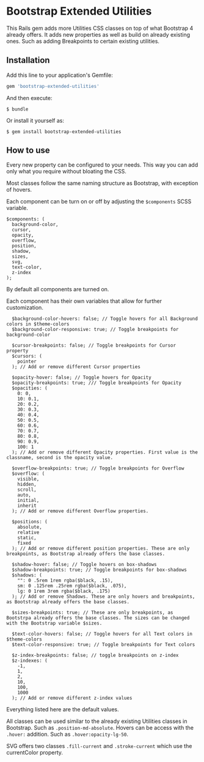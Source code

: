 # Bootstrap Extended Utilities

This Rails gem adds more Utilities CSS classes on top of what Bootstrap 4 already offers. It adds new properties as well as build on already existing ones. Such as adding Breakpoints to certain existing utilities.

## Installation

Add this line to your application's Gemfile:

```ruby
gem 'bootstrap-extended-utilities'
```

And then execute:

    $ bundle

Or install it yourself as:

    $ gem install bootstrap-extended-utilities

## How to use

Every new property can be configured to your needs. This way you can add only what you require without bloating the CSS.

Most classes follow the same naming structure as Bootstrap, with exception of hovers.

Each component can be turn on or off by adjusting the `$components` SCSS variable.

```
$components: (
  background-color,
  cursor,
  opacity,
  overflow,
  position,
  shadow,
  sizes,
  svg,
  text-color,
  z-index
);
```
By default all components are turned on.

Each component has their own variables that allow for further customization.
```
  $background-color-hovers: false; // Toggle hovers for all Background colors in $theme-colors
  $background-color-responsive: true; // Toggle breakpoints for background-color

  $cursor-breakpoints: false; // Toggle breakpoints for Cursor property
  $cursors: (
    pointer
  ); // Add or remove different Cursor properties

  $opacity-hover: false; // Toggle hovers for Opacity
  $opacity-breakpoints: true; /// Toggle breakpoints for Opacity
  $opacities: (
    0: 0,
    10: 0.1,
    20: 0.2,
    30: 0.3,
    40: 0.4,
    50: 0.5,
    60: 0.6,
    70: 0.7,
    80: 0.8,
    90: 0.9,
    100: 1
  ); // Add or remove different Opacity properties. First value is the classname, second is the opacity value.

  $overflow-breakpoints: true; // Toggle breakpoints for Overflow
  $overflow: (
    visible,
    hidden,
    scroll,
    auto,
    initial,
    inherit
  ); // Add or remove different Overflow properties.

  $positions: (
    absolute,
    relative
    static,
    fixed
  ); // Add or remove different position properties. These are only breakpoints, as Bootstrap already offers the base classes.

  $shadow-hover: false; // Toggle hovers on box-shadows
  $shadow-breakpoints: true; // Toggle breakpoints for box-shadows
  $shadows: (
    "": 0 .5rem 1rem rgba($black, .15),
    sm: 0 .125rem .25rem rgba($black, .075),
    lg: 0 1rem 3rem rgba($black, .175)
  ); // Add or remove Shadows. These are only hovers and breakpoints, as Bootstrap already offers the base classes.

  $sizes-breakpoints: true; // These are only breakpoints, as Bootstrpa already offers the base classes. The sizes can be changed with the Bootstrap variable $sizes.

  $text-color-hovers: false; // Toggle hovers for all Text colors in $theme-colors
  $text-color-responsive: true; // Toggle breakpoints for Text colors

  $z-index-breakpoints: false; // toggle breakpoints on z-index
  $z-indexes: (
    -1,
    1,
    2,
    10,
    100,
    1000
  ); // Add or remove different z-index values
```

Everything listed here are the default values.

All classes can be used similar to the already existing Utilities classes in Bootstrap. Such as `.position-md-absolute`. Hovers can be access with the `.hover:` addition. Such as `.hover:opacity-lg-50`.

SVG offers two classes `.fill-current` and `.stroke-current` which use the currentColor property.
